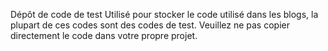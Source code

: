 Dépôt de code de test
Utilisé pour stocker le code utilisé dans les blogs, la plupart de ces codes sont des codes de test. Veuillez ne pas copier directement le code dans votre propre projet.
